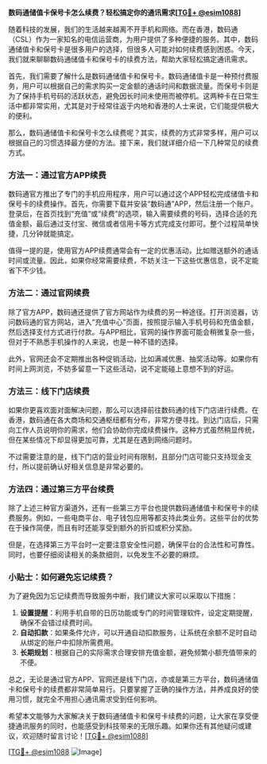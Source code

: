 **数码通储值卡保号卡怎么续费？轻松搞定你的通讯需求[[TG💪+ @esim1088](https://t.me/s/esim1088)]**

随着科技的发展，我们的生活越来越离不开手机和网络。而在香港，数码通（CSL）作为一家知名的电信运营商，为用户提供了多种便捷的服务。其中，数码通储值卡和保号卡是很多用户的选择，但很多人可能对如何续费感到困惑。今天，我们就来聊聊数码通储值卡和保号卡的续费方法，帮助大家轻松搞定通讯需求。

首先，我们需要了解什么是数码通储值卡和保号卡。数码通储值卡是一种预付费服务，用户可以根据自己的需求购买一定金额的通话时间和数据流量。而保号卡则是为了保持手机号码的活跃状态，避免因长时间未使用而被停机。这两种卡在日常生活中都非常实用，尤其是对于经常往返于内地和香港的人士来说，它们能提供极大的便利。

那么，数码通储值卡和保号卡怎么续费呢？其实，续费的方式非常多样，用户可以根据自己的习惯选择最方便的方法。接下来，我们就详细介绍一下几种常见的续费方式。

### 方法一：通过官方APP续费

数码通官方推出了专门的手机应用程序，用户可以通过这个APP轻松完成储值卡和保号卡的续费操作。首先，你需要下载并安装“数码通”APP，然后注册一个账户。登录后，在首页找到“充值”或“续费”的选项，输入需要续费的号码，选择合适的充值金额，最后通过支付宝、微信或者信用卡等方式完成支付即可。整个过程简单快捷，几分钟就能搞定。

值得一提的是，使用官方APP续费通常会有一定的优惠活动，比如赠送额外的通话时间或流量。因此，如果你经常需要续费，不妨关注一下这些优惠信息，说不定能省下不少钱。

### 方法二：通过官网续费

除了官方APP，数码通还提供了官方网站作为续费的另一种途径。打开浏览器，访问数码通的官方网站，进入“充值中心”页面，按照提示输入手机号码和充值金额，然后选择支付方式进行付款。与APP相比，官网的操作界面可能会稍微复杂一些，但对于不熟悉手机操作的人来说，也是一种不错的选择。

此外，官网还会不定期推出各种促销活动，比如满减优惠、抽奖活动等。如果你有时间上网浏览，不妨多留意一下这些活动，说不定能碰上意想不到的好运。

### 方法三：线下门店续费

如果你更喜欢面对面解决问题，那么可以选择前往数码通的线下门店进行续费。在香港，数码通在各大商场和交通枢纽都有分布，非常方便寻找。到达门店后，只需向工作人员说明你的需求，他们会协助你完成续费操作。这种方式虽然稍显传统，但在某些情况下却显得更加可靠，尤其是在遇到网络问题时。

不过需要注意的是，线下门店的营业时间有限制，且部分门店可能只支持现金支付，所以提前确认好相关信息是非常必要的。

### 方法四：通过第三方平台续费

除了上述三种官方渠道外，还有一些第三方平台也提供数码通储值卡和保号卡的续费服务。例如，一些电商平台、电子钱包应用等都支持此类业务。这些平台的优势在于操作简便，而且有时还能享受到额外的折扣或积分奖励。

但是，在选择第三方平台时一定要注意安全性问题，确保平台的合法性和可靠性。同时，也要仔细阅读相关的条款细则，以免发生不必要的麻烦。

### 小贴士：如何避免忘记续费？

为了避免因为忘记续费而导致服务中断，我们建议大家可以采取以下措施：

1. **设置提醒**：利用手机自带的日历功能或专门的时间管理软件，设定定期提醒，确保不会错过续费时间。
2. **自动扣款**：如果条件允许，可以开通自动扣款服务，让系统在余额不足时自动从绑定的账户中扣除所需费用。
3. **长期规划**：根据自己的实际需求合理安排充值金额，避免频繁小额充值带来的不便。

总之，无论是通过官方APP、官网还是线下门店，亦或是第三方平台，数码通储值卡和保号卡的续费都非常简单易行。只要掌握了正确的操作方法，并养成良好的使用习惯，就完全不用担心通讯需求受到任何影响。

希望本文能够为大家解决关于数码通储值卡和保号卡续费的问题，让大家在享受便捷通讯服务的同时，也能感受到科技带来的无限乐趣。如果你还有其他疑问或建议，欢迎随时留言讨论！[[TG💪+ @esim1088](https://t.me/s/esim1088)] 

[[TG💪+ @esim1088](https://t.me/s/esim1088) ![Image](https://i.postimg.cc/4NQfJmqS/Snipaste-2025-05-13-00-14-12.png)]